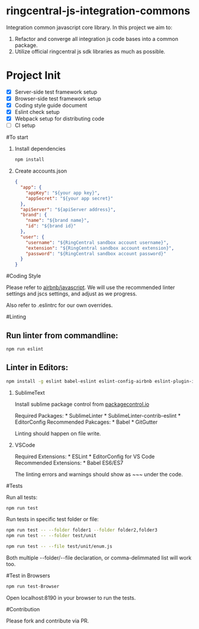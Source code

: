 # ringcentral-js-integration-commons

Integration common javascript core library.
In this project we aim to:

1. Refactor and converge all integration js code bases into a common package.
2. Utilize official ringcentral js sdk libraries as much as possible.

# Project Init

- [x] Server-side test framework setup
- [x] Browser-side test framework setup
- [x] Coding style guide document
- [x] Eslint check setup
- [x] Webpack setup for distributing code
- [ ] CI setup

#To start

1. Install dependencies

    ```bash
    npm install
    ```
2. Create accounts.json

    ```json
    {
      "app": {
        "appKey": "${your app key}",
        "appSecret": "${your app secret}"
      },
      "apiServer": "${apiServer address}",
      "brand": {
        "name": "${brand name}",
        "id": "${brand id}"
      },
      "user": {
        "username": "${RingCentral sandbox account username}",
        "extension": "${RingCentral sandbox account extension}",
        "password": "${RingCentral sandbox account password}"
      }
    }
    ```

#Coding Style

Please refer to [airbnb/javascript](https://github.com/airbnb/javascript).
We will use the recommended linter settings and jscs settings, and adjust as we progress.

Also refer to .eslintrc for our own overrides.

#Linting

Run linter from commandline:
---

```bash
npm run eslint
```
Linter in Editors:
---

```bash
npm install -g eslint babel-eslint eslint-config-airbnb eslint-plugin-import eslint-plugin-jsx-a11y eslint-plugin-react
```

1. SublimeText

    Install sublime package control from [packagecontrol.io](https://packagecontrol.io/installation)

    Required Packages:
        * SublimeLinter
        * SublimeLinter-contrib-eslint
        * EditorConfig
    Recommended Pakcages:
        * Babel
        * GitGutter

    Linting should happen on file write.

2. VSCode

    Required Extensions:
        * ESLint
        * EditorConfig for VS Code
    Recommended Extensions:
        * Babel ES6/ES7

    The linting errors and warnings should show as ~~~ under the code.


#Tests

Run all tests:
```bash
npm run test
```

Run tests in specific test folder or file:
```bash
npm run test -- --folder folder1 --folder folder2,folder3
npm run test -- --folder test/unit

npm run test -- --file test/unit/enum.js
```
Both multiple --folder/--file declaration, or comma-delimmated list will work too.

#Test in Browsers

```bash
npm run test-Browser
```

Open localhost:8190 in your browser to run the tests.

#Contribution

Please fork and contribute via PR.

